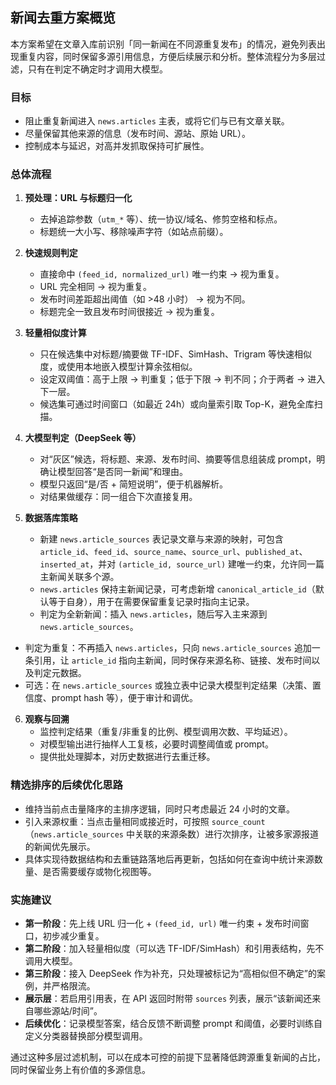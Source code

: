 ## 新闻去重方案概览

本方案希望在文章入库前识别「同一新闻在不同源重复发布」的情况，避免列表出现重复内容，同时保留多源引用信息，方便后续展示和分析。整体流程分为多层过滤，只有在判定不确定时才调用大模型。

### 目标
- 阻止重复新闻进入 `news.articles` 主表，或将它们与已有文章关联。
- 尽量保留其他来源的信息（发布时间、源站、原始 URL）。
- 控制成本与延迟，对高并发抓取保持可扩展性。

### 总体流程
1. **预处理：URL 与标题归一化**  
   - 去掉追踪参数（`utm_*` 等）、统一协议/域名、修剪空格和标点。  
   - 标题统一大小写、移除噪声字符（如站点前缀）。

2. **快速规则判定**  
   - 直接命中 `(feed_id, normalized_url)` 唯一约束 → 视为重复。  
   - URL 完全相同 → 视为重复。  
   - 发布时间差距超出阈值（如 >48 小时） → 视为不同。  
   - 标题完全一致且发布时间很接近 → 视为重复。

3. **轻量相似度计算**  
   - 只在候选集中对标题/摘要做 TF-IDF、SimHash、Trigram 等快速相似度，或使用本地嵌入模型计算余弦相似。  
   - 设定双阈值：高于上限 → 判重复；低于下限 → 判不同；介于两者 → 进入下一层。
   - 候选集可通过时间窗口（如最近 24h）或向量索引取 Top-K，避免全库扫描。

4. **大模型判定（DeepSeek 等）**  
   - 对“灰区”候选，将标题、来源、发布时间、摘要等信息组装成 prompt，明确让模型回答“是否同一新闻”和理由。  
   - 模型只返回“是/否 + 简短说明”，便于机器解析。
   - 对结果做缓存：同一组合下次直接复用。

5. **数据落库策略**
   - 新建 `news.article_sources` 表记录文章与来源的映射，可包含 `article_id`、`feed_id`、`source_name`、`source_url`、`published_at`、`inserted_at`，并对 `(article_id, source_url)` 建唯一约束，允许同一篇主新闻关联多个源。
   - `news.articles` 保持主新闻记录，可考虑新增 `canonical_article_id`（默认等于自身），用于在需要保留重复记录时指向主记录。
   - 判定为全新新闻：插入 `news.articles`，随后写入主来源到 `news.article_sources`。
- 判定为重复：不再插入 `news.articles`，只向 `news.article_sources` 追加一条引用，让 `article_id` 指向主新闻，同时保存来源名称、链接、发布时间以及判定元数据。
- 可选：在 `news.article_sources` 或独立表中记录大模型判定结果（决策、置信度、prompt hash 等），便于审计和调优。

6. **观察与回溯**
   - 监控判定结果（重复/非重复的比例、模型调用次数、平均延迟）。
   - 对模型输出进行抽样人工复核，必要时调整阈值或 prompt。
   - 提供批处理脚本，对历史数据进行去重迁移。

### 精选排序的后续优化思路
- 维持当前点击量降序的主排序逻辑，同时只考虑最近 24 小时的文章。
- 引入来源权重：当点击量相同或接近时，可按照 `source_count`（`news.article_sources` 中关联的来源条数）进行次排序，让被多家源报道的新闻优先展示。
- 具体实现待数据结构和去重链路落地后再更新，包括如何在查询中统计来源数量、是否需要缓存或物化视图等。

### 实施建议
- **第一阶段**：先上线 URL 归一化 + `(feed_id, url)` 唯一约束 + 发布时间窗口，初步减少重复。
- **第二阶段**：加入轻量相似度（可以选 TF-IDF/SimHash）和引用表结构，先不调用大模型。
- **第三阶段**：接入 DeepSeek 作为补充，只处理被标记为“高相似但不确定”的案例，并严格限流。
- **展示层**：若启用引用表，在 API 返回时附带 `sources` 列表，展示“该新闻还来自哪些源站/时间”。  
- **后续优化**：记录模型答案，结合反馈不断调整 prompt 和阈值，必要时训练自定义分类器替换部分模型调用。

通过这种多层过滤机制，可以在成本可控的前提下显著降低跨源重复新闻的占比，同时保留业务上有价值的多源信息。
